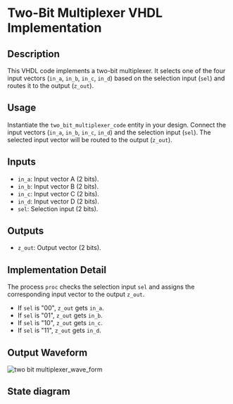 # Two-Bit Multiplexer VHDL Implementation

## Description
This VHDL code implements a two-bit multiplexer. It selects one of the four input vectors (`in_a`, `in_b`, `in_c`, `in_d`) based on the selection input (`sel`) and routes it to the output (`z_out`).

## Usage
Instantiate the `two_bit_multiplexer_code` entity in your design. Connect the input vectors (`in_a`, `in_b`, `in_c`, `in_d`) and the selection input (`sel`). The selected input vector will be routed to the output (`z_out`).

## Inputs
- `in_a`: Input vector A (2 bits).
- `in_b`: Input vector B (2 bits).
- `in_c`: Input vector C (2 bits).
- `in_d`: Input vector D (2 bits).
- `sel`: Selection input (2 bits).

## Outputs
- `z_out`: Output vector (2 bits).

## Implementation Detail
The process `proc` checks the selection input `sel` and assigns the corresponding input vector to the output `z_out`. 
- If `sel` is "00", `z_out` gets `in_a`.
- If `sel` is "01", `z_out` gets `in_b`.
- If `sel` is "10", `z_out` gets `in_c`.
- If `sel` is "11", `z_out` gets `in_d`.

## Output Waveform
![two bit multiplexer_wave_form](https://github.com/ashishbasaula/Embeeded-/assets/32863612/1edcc73a-83e5-4cdc-84cc-dee5788487d0)
## State diagram

